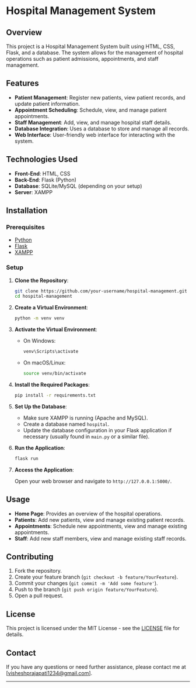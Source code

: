 # Hospital Management System

## Overview

This project is a Hospital Management System built using HTML, CSS, Flask, and a database. The system allows for the management of hospital operations such as patient admissions, appointments, and staff management.

## Features

- **Patient Management**: Register new patients, view patient records, and update patient information.
- **Appointment Scheduling**: Schedule, view, and manage patient appointments.
- **Staff Management**: Add, view, and manage hospital staff details.
- **Database Integration**: Uses a database to store and manage all records.
- **Web Interface**: User-friendly web interface for interacting with the system.

## Technologies Used

- **Front-End**: HTML, CSS
- **Back-End**: Flask (Python)
- **Database**: SQLite/MySQL (depending on your setup)
- **Server**: XAMPP

## Installation

### Prerequisites

- [Python](https://www.python.org/downloads/)
- [Flask](https://flask.palletsprojects.com/en/2.0.x/installation/)
- [XAMPP](https://www.apachefriends.org/index.html)

### Setup

1. **Clone the Repository**:

    ```sh
    git clone https://github.com/your-username/hospital-management.git
    cd hospital-management
    ```

2. **Create a Virtual Environment**:

    ```sh
    python -m venv venv
    ```

3. **Activate the Virtual Environment**:

    - On Windows:

        ```sh
        venv\Scripts\activate
        ```

    - On macOS/Linux:

        ```sh
        source venv/bin/activate
        ```

4. **Install the Required Packages**:

    ```sh
    pip install -r requirements.txt
    ```

5. **Set Up the Database**:

    - Make sure XAMPP is running (Apache and MySQL).
    - Create a database named `hospital`.
    - Update the database configuration in your Flask application if necessary (usually found in `main.py` or a similar file).

6. **Run the Application**:

    ```sh
    flask run
    ```

7. **Access the Application**:

    Open your web browser and navigate to `http://127.0.0.1:5000/`.

## Usage

- **Home Page**: Provides an overview of the hospital operations.
- **Patients**: Add new patients, view and manage existing patient records.
- **Appointments**: Schedule new appointments, view and manage existing appointments.
- **Staff**: Add new staff members, view and manage existing staff records.

## Contributing

1. Fork the repository.
2. Create your feature branch (`git checkout -b feature/YourFeature`).
3. Commit your changes (`git commit -m 'Add some feature'`).
4. Push to the branch (`git push origin feature/YourFeature`).
5. Open a pull request.

## License

This project is licensed under the MIT License - see the [LICENSE](LICENSE) file for details.

## Contact

If you have any questions or need further assistance, please contact me at [visheshprajapati1234@gmail.com].

---

